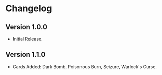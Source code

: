 # Changelog

## Version 1.0.0

- Initial Release.

## Version 1.1.0

- Cards Added: Dark Bomb, Poisonous Burn, Seizure, Warlock's Curse.